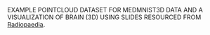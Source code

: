 EXAMPLE POINTCLOUD DATASET FOR MEDMNIST3D DATA AND A VISUALIZATION OF BRAIN (3D) USING SLIDES RESOURCED FROM [Radiopaedia](https://radiopaedia.org/articles/t1-weighted-image).
